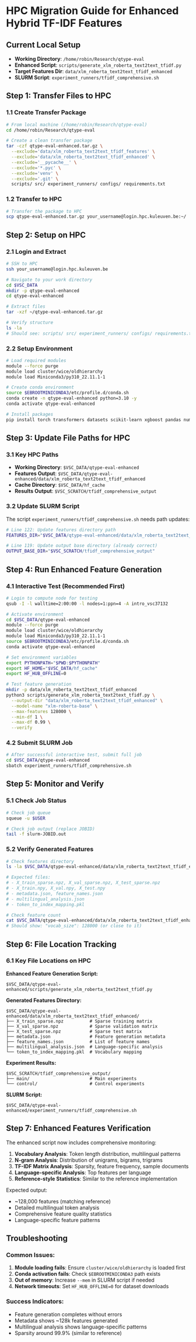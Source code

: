 # HPC Migration Guide for Enhanced Hybrid TF-IDF Features

## Current Local Setup
- **Working Directory**: `/home/robin/Research/qtype-eval`
- **Enhanced Script**: `scripts/generate_xlm_roberta_text2text_tfidf.py`
- **Target Features Dir**: `data/xlm_roberta_text2text_tfidf_enhanced`
- **SLURM Script**: `experiment_runners/tfidf_comprehensive.sh`

## Step 1: Transfer Files to HPC

### 1.1 Create Transfer Package
```bash
# From local machine (/home/robin/Research/qtype-eval)
cd /home/robin/Research/qtype-eval

# Create a clean transfer package
tar -czf qtype-eval-enhanced.tar.gz \
  --exclude='data/xlm_roberta_text2text_tfidf_features' \
  --exclude='data/xlm_roberta_text2text_tfidf_enhanced' \
  --exclude='__pycache__' \
  --exclude='*.pyc' \
  --exclude='venv' \
  --exclude='.git' \
  scripts/ src/ experiment_runners/ configs/ requirements.txt
```

### 1.2 Transfer to HPC
```bash
# Transfer the package to HPC
scp qtype-eval-enhanced.tar.gz your_username@login.hpc.kuleuven.be:~/
```

## Step 2: Setup on HPC

### 2.1 Login and Extract
```bash
# SSH to HPC
ssh your_username@login.hpc.kuleuven.be

# Navigate to your work directory
cd $VSC_DATA
mkdir -p qtype-eval-enhanced
cd qtype-eval-enhanced

# Extract files
tar -xzf ~/qtype-eval-enhanced.tar.gz

# Verify structure
ls -la
# Should see: scripts/ src/ experiment_runners/ configs/ requirements.txt
```

### 2.2 Setup Environment
```bash
# Load required modules
module --force purge
module load cluster/wice/oldhierarchy
module load Miniconda3/py310_22.11.1-1

# Create conda environment
source $EBROOTMINICONDA3/etc/profile.d/conda.sh
conda create -n qtype-eval-enhanced python=3.10 -y
conda activate qtype-eval-enhanced

# Install packages
pip install torch transformers datasets scikit-learn xgboost pandas numpy scipy tqdm hydra-core sentencepiece
```

## Step 3: Update File Paths for HPC

### 3.1 Key HPC Paths
- **Working Directory**: `$VSC_DATA/qtype-eval-enhanced`
- **Features Output**: `$VSC_DATA/qtype-eval-enhanced/data/xlm_roberta_text2text_tfidf_enhanced`
- **Cache Directory**: `$VSC_DATA/hf_cache`
- **Results Output**: `$VSC_SCRATCH/tfidf_comprehensive_output`

### 3.2 Update SLURM Script
The script `experiment_runners/tfidf_comprehensive.sh` needs path updates:

```bash
# Line 122: Update features directory path
FEATURES_DIR="$VSC_DATA/qtype-eval-enhanced/data/xlm_roberta_text2text_tfidf_enhanced"

# Line 119: Update output base directory (already correct)
OUTPUT_BASE_DIR="$VSC_SCRATCH/tfidf_comprehensive_output"
```

## Step 4: Run Enhanced Feature Generation

### 4.1 Interactive Test (Recommended First)
```bash
# Login to compute node for testing
qsub -I -l walltime=2:00:00 -l nodes=1:ppn=4 -A intro_vsc37132

# Activate environment
cd $VSC_DATA/qtype-eval-enhanced
module --force purge
module load cluster/wice/oldhierarchy
module load Miniconda3/py310_22.11.1-1
source $EBROOTMINICONDA3/etc/profile.d/conda.sh
conda activate qtype-eval-enhanced

# Set environment variables
export PYTHONPATH="$PWD:$PYTHONPATH"
export HF_HOME="$VSC_DATA/hf_cache"
export HF_HUB_OFFLINE=0

# Test feature generation
mkdir -p data/xlm_roberta_text2text_tfidf_enhanced
python3 scripts/generate_xlm_roberta_text2text_tfidf.py \
  --output-dir "data/xlm_roberta_text2text_tfidf_enhanced" \
  --model-name "xlm-roberta-base" \
  --max-features 128000 \
  --min-df 1 \
  --max-df 0.99 \
  --verify
```

### 4.2 Submit SLURM Job
```bash
# After successful interactive test, submit full job
cd $VSC_DATA/qtype-eval-enhanced
sbatch experiment_runners/tfidf_comprehensive.sh
```

## Step 5: Monitor and Verify

### 5.1 Check Job Status
```bash
# Check job queue
squeue -u $USER

# Check job output (replace JOBID)
tail -f slurm-JOBID.out
```

### 5.2 Verify Generated Features
```bash
# Check features directory
ls -la $VSC_DATA/qtype-eval-enhanced/data/xlm_roberta_text2text_tfidf_enhanced/

# Expected files:
# - X_train_sparse.npz, X_val_sparse.npz, X_test_sparse.npz
# - X_train.npy, X_val.npy, X_test.npy
# - metadata.json, feature_names.json
# - multilingual_analysis.json
# - token_to_index_mapping.pkl

# Check feature count
cat $VSC_DATA/qtype-eval-enhanced/data/xlm_roberta_text2text_tfidf_enhanced/metadata.json | grep vocab_size
# Should show: "vocab_size": 128000 (or close to it)
```

## Step 6: File Location Tracking

### 6.1 Key File Locations on HPC

**Enhanced Feature Generation Script:**
```
$VSC_DATA/qtype-eval-enhanced/scripts/generate_xlm_roberta_text2text_tfidf.py
```

**Generated Features Directory:**
```
$VSC_DATA/qtype-eval-enhanced/data/xlm_roberta_text2text_tfidf_enhanced/
├── X_train_sparse.npz          # Sparse training matrix
├── X_val_sparse.npz            # Sparse validation matrix  
├── X_test_sparse.npz           # Sparse test matrix
├── metadata.json               # Feature generation metadata
├── feature_names.json          # List of feature names
├── multilingual_analysis.json  # Language-specific analysis
└── token_to_index_mapping.pkl  # Vocabulary mapping
```

**Experiment Results:**
```
$VSC_SCRATCH/tfidf_comprehensive_output/
├── main/                       # Main experiments
└── control/                    # Control experiments
```

**SLURM Script:**
```
$VSC_DATA/qtype-eval-enhanced/experiment_runners/tfidf_comprehensive.sh
```

## Step 7: Enhanced Features Verification

The enhanced script now includes comprehensive monitoring:

1. **Vocabulary Analysis**: Token length distribution, multilingual patterns
2. **N-gram Analysis**: Distribution of unigrams, bigrams, trigrams
3. **TF-IDF Matrix Analysis**: Sparsity, feature frequency, sample documents
4. **Language-specific Analysis**: Top features per language
5. **Reference-style Statistics**: Similar to the reference implementation

Expected output:
- ~128,000 features (matching reference)
- Detailed multilingual token analysis
- Comprehensive feature quality statistics
- Language-specific feature patterns

## Troubleshooting

### Common Issues:
1. **Module loading fails**: Ensure `cluster/wice/oldhierarchy` is loaded first
2. **Conda activation fails**: Check `$EBROOTMINICONDA3` path exists
3. **Out of memory**: Increase `--mem` in SLURM script if needed
4. **Network timeouts**: Set `HF_HUB_OFFLINE=0` for dataset downloads

### Success Indicators:
- Feature generation completes without errors
- Metadata shows ~128k features generated
- Multilingual analysis shows language-specific patterns
- Sparsity around 99.9% (similar to reference)